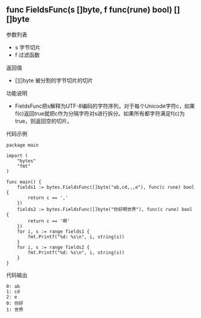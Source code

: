 ## func FieldsFunc(s []byte, f func(rune) bool) [][]byte

参数列表

- s 字节切片
- f 过滤函数

返回值

- [][]byte 被分割的字节切片的切片

功能说明

- FieldsFunc把s解释为UTF-8编码的字符序列，对于每个Unicode字符c，如果f(c)返回true就把c作为分隔字符对s进行拆分。如果所有都字符满足f(c)为true，则返回空的切片。

代码示例

	package main
	
	import (
		"bytes"
		"fmt"
	)
	
	func main() {
		fields1 := bytes.FieldsFunc([]byte("ab,cd,,,e"), func(c rune) bool {
			return c == ','
		})
		fields2 := bytes.FieldsFunc([]byte("你好啊世界"), func(c rune) bool {
			return c == '啊'
		})
		for i, s := range fields1 {
			fmt.Printf("%d: %s\n", i, string(s))
		}
		for i, s := range fields2 {
			fmt.Printf("%d: %s\n", i, string(s))
		}
	}

代码输出

	0: ab
	1: cd
	2: e
	0: 你好
	1: 世界
